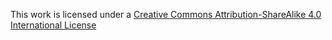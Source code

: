 This work is licensed under a [Creative Commons Attribution-ShareAlike 4.0 International License](https://creativecommons.org/licenses/by-sa/4.0/)
